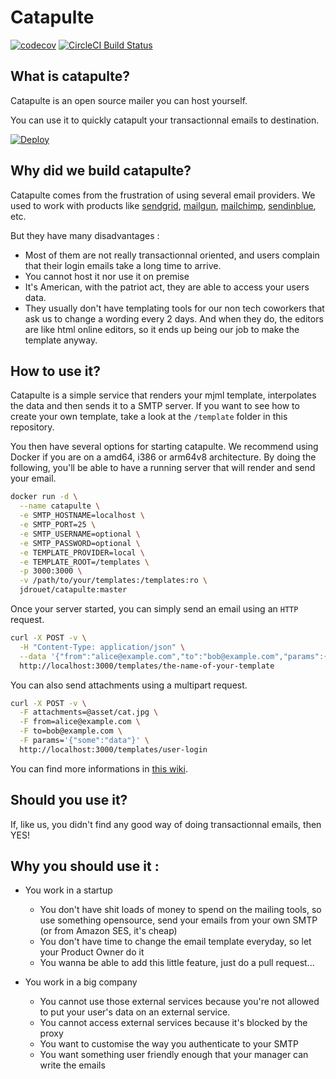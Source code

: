 # Catapulte

[![codecov](https://codecov.io/gh/jdrouet/catapulte/branch/master/graph/badge.svg)](https://codecov.io/gh/jdrouet/catapulte)
[![CircleCI Build Status](https://circleci.com/gh/jdrouet/catapulte.svg?style=shield)](https://circleci.com/gh/jdrouet/catapulte)

## What is catapulte?

Catapulte is an open source mailer you can host yourself.

You can use it to quickly catapult your transactionnal emails to destination.

[![Deploy](https://www.herokucdn.com/deploy/button.svg)](https://heroku.com/deploy?template=https://github.com/jdrouet/catapulte)

## Why did we build catapulte?

Catapulte comes from the frustration of using several email providers.
We used to work with products like [sendgrid](https://sendgrid.com/),
[mailgun](https://www.mailgun.com/), [mailchimp](https://mailchimp.com/), [sendinblue](https://www.sendinblue.com/), etc.

But they have many disadvantages :

- Most of them are not really transactionnal oriented, and users complain that their login emails take a long time to arrive.
- You cannot host it nor use it on premise
- It's American, with the patriot act, they are able to access your users data.
- They usually don't have templating tools for our non tech coworkers that ask us to change a wording every 2 days.
  And when they do, the editors are like html online editors, so it ends up being our job to make the template anyway.

## How to use it?

Catapulte is a simple service that renders your mjml template, interpolates the data and then sends it to a SMTP server.
If you want to see how to create your own template, take a look at the `/template` folder in this repository.

You then have several options for starting catapulte. We recommend using Docker if you are on a amd64, i386 or arm64v8 architecture.
By doing the following, you'll be able to have a running server that will render and send your email.

```bash
docker run -d \
  --name catapulte \
  -e SMTP_HOSTNAME=localhost \
  -e SMTP_PORT=25 \
  -e SMTP_USERNAME=optional \
  -e SMTP_PASSWORD=optional \
  -e TEMPLATE_PROVIDER=local \
  -e TEMPLATE_ROOT=/templates \
  -p 3000:3000 \
  -v /path/to/your/templates:/templates:ro \
  jdrouet/catapulte:master
```

Once your server started, you can simply send an email using an `HTTP` request.

```bash
curl -X POST -v \
  -H "Content-Type: application/json" \
  --data '{"from":"alice@example.com","to":"bob@example.com","params":{"some":"data"}}' \
  http://localhost:3000/templates/the-name-of-your-template
```

You can also send attachments using a multipart request.

```bash
curl -X POST -v \
  -F attachments=@asset/cat.jpg \
  -F from=alice@example.com \
  -F to=bob@example.com \
  -F params='{"some":"data"}' \
  http://localhost:3000/templates/user-login
```

You can find more informations in [this wiki](./wiki/template-provider.md).

## Should you use it?

If, like us, you didn't find any good way of doing transactionnal emails, then YES!

## Why you should use it :

- You work in a startup

  - You don't have shit loads of money to spend on the mailing tools, so use something opensource, send your emails from your own SMTP (or from Amazon SES, it's cheap)
  - You don't have time to change the email template everyday, so let your Product Owner do it
  - You wanna be able to add this little feature, just do a pull request...

- You work in a big company

  - You cannot use those external services because you're not allowed to put your user's data on an external service.
  - You cannot access external services because it's blocked by the proxy
  - You want to customise the way you authenticate to your SMTP
  - You want something user friendly enough that your manager can write the emails
